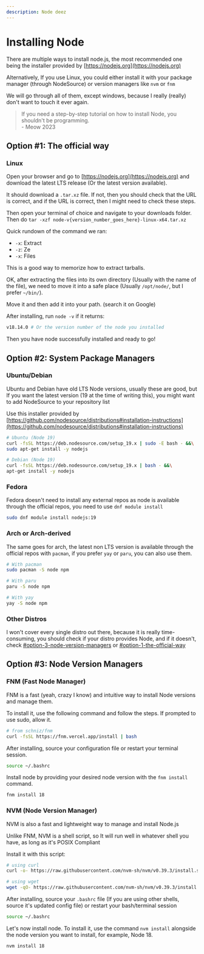 ```yaml
---
description: Node deez
---
```


# Installing Node

There are multiple ways to install node.js, the most recommended one being the installer provided by [https://nodejs.org](https://nodejs.org)

Alternatively, If you use Linux, you could either install it with your package manager (through NodeSource) or version managers like `nvm` or `fnm`&#x20;

We will go through all of them, except windows, because I really (really) don't want to touch it ever again.

> If you need a step-by-step tutorial on how to install Node, you shouldn't be programming.\
> \- Meow 2023

## Option #1: The official way

### Linux

Open your browser and go to [https://nodejs.org](https://nodejs.org) and download the latest LTS release (Or the latest version available).

It should download a `.tar.xz` file. If not, then you should check that the URL is correct, and if the URL is correct, then I might need to check these steps.

Then open your terminal of choice and navigate to your downloads folder. Then do `tar -xzf node-v{version_number_goes_here}-linux-x64.tar.xz`

Quick rundown of the command we ran:

* `-x`: Extract
* `-z`: Ze
* `-x`: Files

This is a good way to memorize how to extract tarballs.&#x20;

OK, after extracting the files into its own directory (Usually with the name of the file), we need to move it into a safe place (Usually `/opt/node/`, but I prefer `~/bin/`).

Move it and then add it into your path. (search it on Google)

After installing, run `node -v` if it returns:

```bash
v18.14.0 # Or the version number of the node you installed
```

Then you have node successfully installed and ready to go!

## Option #2: System Package Managers

### Ubuntu/Debian

Ubuntu and Debian have old LTS Node versions, usually these are good, but If you want the latest version (19 at the time of writing this), you might want to add NodeSource to your repository list

Use this installer provided by [https://github.com/nodesource/distributions#installation-instructions](https://github.com/nodesource/distributions#installation-instructions)

```bash
# Ubuntu (Node 19)
curl -fsSL https://deb.nodesource.com/setup_19.x | sudo -E bash - &&\
sudo apt-get install -y nodejs
```

```bash
# Debian (Node 19)
curl -fsSL https://deb.nodesource.com/setup_19.x | bash - &&\
apt-get install -y nodejs
```

### Fedora

Fedora doesn't need to install any external repos as node is available through the official repos, you need to use `dnf module install`&#x20;

```bash
sudo dnf module install nodejs:19
```

### Arch or Arch-derived

The same goes for arch, the latest non LTS version is available through the official repos with `pacman`, if you prefer `yay` or `paru`, you can also use them.

```bash
# With pacman
sudo pacman -S node npm

# With paru
paru -S node npm

# With yay
yay -S node npm
```

### Other Distros

I won't cover every single distro out there, because it is really time-consuming, you should check if your distro provides Node, and if it doesn't, check [#option-3-node-version-managers](installing-node.md#option-3-node-version-managers "mention") or [#option-1-the-official-way](installing-node.md#option-1-the-official-way "mention")

## Option #3: Node Version Managers

### FNM (Fast Node Manager)

FNM is a fast (yeah, crazy I know) and intuitive way to install Node versions and manage them.

To install it, use the following command and follow the steps. If prompted to use sudo, allow it.

```bash
# from schniz/fnm
curl -fsSL https://fnm.vercel.app/install | bash
```

After installing, source your configuration file or restart your terminal session.

```bash
source ~/.bashrc
```

Install node by providing your desired node version with the `fnm install` command.

```bash
fnm install 18
```

### NVM (Node Version Manager)

NVM is also a fast and lightweight way to manage and install Node.js

Unlike FNM, NVM is a shell script, so It will run well in whatever shell you have, as long as it's POSIX Compliant

Install it with this script:

```bash
# using curl
curl -o- https://raw.githubusercontent.com/nvm-sh/nvm/v0.39.3/install.sh | bash

# using wget
wget -qO- https://raw.githubusercontent.com/nvm-sh/nvm/v0.39.3/install.sh | bash
```

After installing, source your `.bashrc` file (If you are using other shells, source it's updated config file) or restart your bash/terminal session

```bash
source ~/.bashrc
```

Let's now install node. To install it, use the command `nvm install` alongside the node version you want to install, for example, Node 18.

```bash
nvm install 18
```
